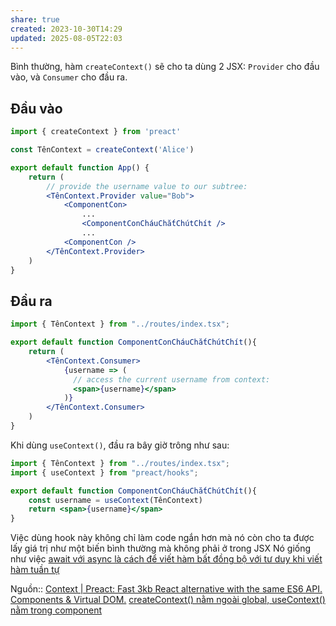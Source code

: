 ```yaml
---
share: true
created: 2023-10-30T14:29
updated: 2025-08-05T22:03
---
```

Bình thường, hàm `createContext()` sẽ cho ta dùng 2 JSX: `Provider` cho đầu vào, và `Consumer` cho đầu ra.
## Đầu vào
```jsx
import { createContext } from 'preact'

const TênContext = createContext('Alice')

export default function App() {
    return (
	    // provide the username value to our subtree:
	    <TênContext.Provider value="Bob">
		    <ComponentCon>
			    ...
			    <ComponentConCháuChắtChútChít />
			    ...
		    <ComponentCon />
	    </TênContext.Provider>
	)
}
```
## Đầu ra
```jsx
import { TênContext } from "../routes/index.tsx";

export default function ComponentConCháuChắtChútChít(){
	return (
	    <TênContext.Consumer>
			{username => (
			  // access the current username from context:
			  <span>{username}</span>
			)}
	    </TênContext.Consumer>
	)  
} 
```

Khi dùng `useContext()`, đầu ra bây giờ trông như sau:
```jsx
import { TênContext } from "../routes/index.tsx";
import { useContext } from "preact/hooks";

export default function ComponentConCháuChắtChútChít(){
	const username = useContext(TênContext)
	return <span>{username}</span>
} 
```

Việc dùng hook này không chỉ làm code ngắn hơn mà nó còn cho ta được lấy giá trị như một biến bình thường mà không phải ở trong JSX
Nó giống như việc [await với async là cách để viết hàm bất đồng bộ với tư duy khi viết hàm tuần tự](../../../../Ng%C3%B4n%20ng%E1%BB%AF/Ng%C3%B4n%20ng%E1%BB%AF%20l%E1%BA%ADp%20tr%C3%ACnh/Ng%C3%B4n%20ng%E1%BB%AF%20ki%E1%BB%83u%20%C4%91%E1%BB%99ng/JavaScript/C%C3%BA%20ph%C3%A1p/B%E1%BA%A5t%20%C4%91%E1%BB%93ng%20b%E1%BB%99/await/await%20v%E1%BB%9Bi%20async%20l%C3%A0%20c%C3%A1ch%20%C4%91%E1%BB%83%20vi%E1%BA%BFt%20h%C3%A0m%20b%E1%BA%A5t%20%C4%91%E1%BB%93ng%20b%E1%BB%99%20v%E1%BB%9Bi%20t%C6%B0%20duy%20khi%20vi%E1%BA%BFt%20h%C3%A0m%20tu%E1%BA%A7n%20t%E1%BB%B1.md)

Nguồn:: [Context | Preact: Fast 3kb React alternative with the same ES6 API. Components & Virtual DOM.](https://preactjs.com/tutorial/06-context/)
[createContext() nằm ngoài global, useContext() nằm trong component](./createContext()%20n%E1%BA%B1m%20ngo%C3%A0i%20global,%20useContext()%20n%E1%BA%B1m%20trong%20component.md) 